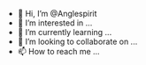 - 👋 Hi, I’m @Anglespirit
- 👀 I’m interested in ...
- 🌱 I’m currently learning ...
- 💞️ I’m looking to collaborate on ...
- 📫 How to reach me ...

<!---
Anglespirit/Anglespirit is a ✨ special ✨ repository because its `README.md` (this file) appears on your GitHub profile.
You can click the Preview link to take a look at your changes.
--->
